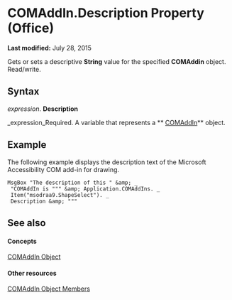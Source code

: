 
# COMAddIn.Description Property (Office)

 **Last modified:** July 28, 2015

Gets or sets a descriptive  **String** value for the specified **COMAddin** object. Read/write.

## Syntax

 _expression_. **Description**

 _expression_Required. A variable that represents a  ** [COMAddIn](dcaa9f0c-20fb-9f53-5f74-9ec0b1cefeea.md)** object.


## Example

The following example displays the description text of the Microsoft Accessibility COM add-in for drawing.


```
MsgBox "The description of this " &amp; _ 
 "COMAddIn is """ &amp; Application.COMAddIns. _ 
 Item("msodraa9.ShapeSelect"). _ 
 Description &amp; """
```


## See also


#### Concepts


 [COMAddIn Object](dcaa9f0c-20fb-9f53-5f74-9ec0b1cefeea.md)
#### Other resources


 [COMAddIn Object Members](698d4d8e-6071-acd3-a39b-ab01fd878452.md)
